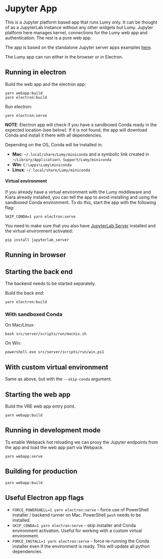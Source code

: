 # Jupyter App

This is a Jupyter platform based app that runs Lumy only. It can be thought of as a JupyterLab instance without any other widgets but Lumy. Jupyter platform here manages kernel, connections for the Lumy web app and authentication. The rest is a pure web app.

The app is based on the standalone Jupyter server apps examples [here](https://github.com/jupyterlab/jupyterlab/tree/master/examples).

The Lumy app can run either in the browser or in Electron.

## Running in electron

Build the web app and the electron app:

```
yarn webapp:build
yarn electron:build
```

Run electron:

```
yarn electron:serve
```

**NOTE**: Electron app will check if you have a sandboxed Conda ready in the expected location (see below). If it is not found, the app will download Conda and install it there with all dependencies.

Depending on the OS, Conda will be installed in:

- **Mac**: `~/.local/share/Lumy/miniconda` and a symbolic link created in `~/Library/Application\ Support/Lumy/miniconda`
- **Win**: `C:\apps\Lumy\miniconda`
- **Linux**: `~/.local/share/Lumy/miniconda`

#### Virtual environment

If you already have a virtual environment with the Lumy middleware and Kiara already installed, you can tell the app to avoid installing and using the sandboxed Conda environment. To do this, start the app with the following flag:

```
SKIP_CONDA=1 yarn electron:serve
```

You need to make sure that you also have [JupyterLab Server](https://github.com/jupyterlab/jupyterlab_server) installed and the virtual environment activated:

```
pip install jupyterlab_server
```

## Running in browser

## Starting the back end

The backend needs to be started separately.

Build the back end:

```
yarn electron:build
```

### With sandboxed Conda

On Mac/Linux:

```
bash src/server/scripts/run/macnix.sh
```

On Win:

```
powershell.exe src/server/scripts/run/win.ps1
```

## With custom virtual environment

Same as above, but with the `--skip-conda` argument.

## Starting the web app

Build the VRE web app entry point.

```
yarn webapp:build
```

## Running in development mode

To enable Webpack hot reloading we can proxy the Jupyter endpoints from the app and load the web app part via Webpack.

```
yarn webapp:serve
```

## Building for production

```
yarn webapp:build
```

## Useful Electron app flags

- `FORCE_POWERSHELL=1 yarn electron:serve` - force use of PowerShell installer / backend runner on Mac. PowerShell `pwsh` needs to be installed.
- `SKIP_CONDA=1 yarn electron:serve` - skip installer and Conda environment activation. Useful for working with a custom virtual environment.
- `FORCE_INSTALL=1 yarn electron:serve` - force re-running the Conda installer even if the environment is ready. This will update all python dependencies.
